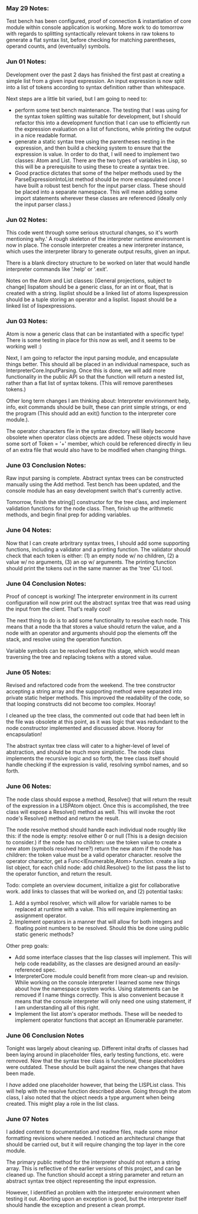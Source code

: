 ### May 29 Notes:

Test bench has been configured, proof of connection & instantiation of core
module within console application is working. More work to do tomorrow with
regards to splitting syntactically relevant tokens in raw tokens to generate
a flat syntax list, before checking for matching parentheses, operand counts,
and (eventually) symbols.

### Jun 01 Notes:

Development over the past 2 days has finished the first past at creating a
simple list from a given input expression. An input expression is now split
into a list of tokens according to syntax definition rather than whitespace.

Next steps are a little bit varied, but I am going to need to:

*  perform some test bench maintenance. The testing that I was using for the
syntax token splitting was suitable for development, but I should refactor
this into a development function that I can use to efficiently run the
expression evaluation on a list of functions, while printing the output in
a nice readable format.
*  generate a static syntax tree using the parentheses nesting in the expression,
and then build a checking system to ensure that the expression is value. In
order to do that, I will need to implement two classes: Atom and List. There
are the two types of variables in Lisp, so this will be a prerequisite to
using these to create a syntax tree.
*  Good practice dictates that some of the helper methods used by the
ParseExpressionIntoList method should be more encapsulated once I have built a
robust test bench for the input parser class. These should be placed into
a separate namespace. This will mean adding some import statements wherever
these classes are referenced (ideally only the input parser class.)

### Jun 02 Notes:

This code went through some serious structural changes, so it's worth mentioning
why.' A rough skeleton of the interpreter runtime environment is now in place.
The console interpreter creates a new interpreter instance, which uses the
interpreter library to generate output results, given an input.

There is a blank directory structure to be worked on later that would handle
interpreter commands like '.help' or '.exit'.

Notes on the Atom and List classes: [General projections, subject to change]
lispatom should be a generic class, for an int or float, that is created with a string.
lisplist should be a linked list of atoms
lispexpression should be a tuple storing an operator and a lisplist.
lispast should be a linked list of lispexpressions.

### Jun 03 Notes:

Atom is now a generic class that can be instantiated with a specific type!
There is some testing in place for this now as well, and it seems to be
working well :)

Next, I am going to refactor the input parsing module, and encapsulate things
better. This should all be placed in an individual namespace, such as
InterpreterCore.InputParsing. Once this is done, we will add more functionality
in the public API so that the function will return a nested list, rather than
a flat list of syntax tokens. (This will remove parentheses tokens.)

Other long term changes I am thinking about:
Interpreter envirionment help, info, exit commands should be built, these can
print simple strings, or end the program (This should add an exit() function to
the interpreter core module.).

The operator characters file in the syntax directory will likely become
obsolete when operator class objects are added. These objects would have
some sort of Token = '+' member, which could be referenced directly in lieu
of an extra file that would also have to be modified when changing things.

### June 03 Conclusion Notes:

Raw input parsing is complete. Abstract syntax trees can be constructed manually
using the Add method. Test bench has been updated, and the console module has
an easy development switch that's currently active.

Tomorrow, finish the string[] constructor for the tree class, and implement
validation functions for the node class. Then, finish up the arithmetic
methods, and begin final prep for adding variables.

### June 04 Notes:

Now that I can create arbritrary syntax trees, I should add some supporting
functions, including a validator and a printing function. The validator
should check that each token is either: (1) an empty node w/ no children,
(2) a value w/ no arguments, (3) an op w/ arguments. The printing function
should print the tokens out in the same manner as the 'tree' CLI tool.

### June 04 Conclusion Notes:

Proof of concept is working! The interpreter environment in its current
configuration will now print out the abstract syntax tree that was read
using the input from the client. That's really cool!

The next thing to do is to add some functionality to resolve each node.
This means that a node tha that stores a value should return the value,
and a node with an operator and arguments should pop the elements off
the stack, and resolve using the operation function.

Variable symbols can be resolved before this stage, which would mean
traversing the tree and replacing tokens with a stored value.

### June 05 Notes:

Revised and refactored code from the weekend. The tree constructor accepting
a string array and the supporting method were separated into private static
helper methods. This improved the readability of the code, so that looping
constructs did not become too complex. Hooray!

I cleaned up the tree class, the commented out code that had been left in the
file was obsolete at this point, as it was logic that was redundant to the
node constructor implemented and discussed above. Hooray for encapsulation!

The abstract syntax tree class will cater to a higher-level of level of
abstraction, and should be much more simplistic. The node class implements
the recursive logic and so forth, the tree class itself should handle checking
if the expression is valid, resolving symbol names, and so forth.

### June 06 Notes:

The node class should expose a method, Resolve() that will return the result
of the expression in a LISPAtom object. Once this is accomplished, the tree
class will expose a Resolve() method as well. This will invoke the root node's
Resolve() method and return the result.

The node resolve method should handle each individual node roughly like this:
  if the node is empty:
    resolve either 0 or null (This is a design decision to consider.)
  if the node has no children:
    use the token value to create a new atom (symbols resolved here?)
    return the new atom
  if the node has children:
    the token value must be a valid operator character.
    resolve the operator charactor, get a Func<IEnumerable<Atom>,Atom> function.
    create a lisp list object,
    for each child node:
      add child.Resolve() to the list
    pass the list to the operator function, and return the result.

Todo: complete an overview document, initialize a gist for collaborative work.
add links to classes that will be worked on, and (2) potential tasks:
1. Add a symbol resolver, which will allow for variable names to
be replaced at runtime with a value. This will require implementing
an assignment operator.
2.  Implement operators in a manner that will allow for both integers and
floating point numbers to be resolved. Should this be done using public static
generic methods?

Other prep goals:
  - Add some interface classes that the lisp classes will implement.
    This will help code readability, as the classes are designed around
    an easily-referenced spec.
  - InterpreterCore module could benefit from more clean-up and revision.
    While working on the console interpreter I learned some new things about
    how the namespace system works. Using statements can be removed if I
    name things correctly. This is also convenient because it means that
    the console interpreter will only need one using statement, if I am
    understanding all of this right.
  - Implement the list atom's operator methods. These will be needed to
    implement operator functions that accept an IEnumerable parameter.

### June 06 Conclusion Notes

Tonight was largely about cleaning up. Different inital drafts of classes
had been laying around in placeholder files, early testing functions, etc.
were removed. Now that the syntax tree class is functional, these placeholders
were outdated. These should be built against the new changes that have been
made.

I _have_ added one placeholder however, that being the LISPList class. This
will help with the resolve function described above. Going through the
atom class, I also noted that the object needs a type argument when being
created. This might play a role in the list class.

### June 07 Notes

I added content to documentation and readme files, made some minor formatting
revisions where needed. I noticed an architectural change that should be
carried out, but it will require changing the top layer in the core module.

The primary public method for the interpreter should not return a string
array. This is reflective of the earlier versions of this project, and
can be cleaned up. The function should accept a string parameter and
return an abstract syntax tree object representing the input expression.

However, I identified an problem with the interpreter environment when
testing it out. Aborting upon an exception is good, but the interpreter
itself should handle the exception and present a clean prompt.

